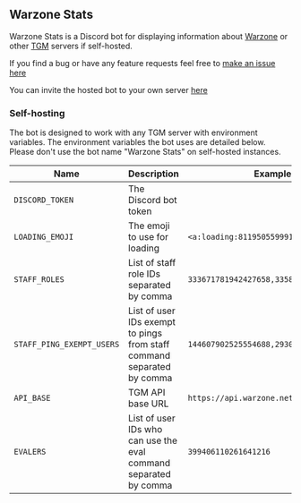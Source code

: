 ## Warzone Stats

Warzone Stats is a Discord bot for displaying information about [Warzone](https://warzone.network) or other [TGM](https://github.com/Warzone/TGM) servers if self-hosted.

If you find a bug or have any feature requests feel free to [make an issue here](https://github.com/jellz/warzone-stats/issues)

You can invite the hosted bot to your own server [here](https://discord.com/oauth2/authorize?client_id=520815160768724997&scope=bot&permissions=8192)

### Self-hosting

The bot is designed to work with any TGM server with environment variables. The environment variables the bot uses are detailed below. Please don't use the bot name "Warzone Stats" on self-hosted instances.

| Name                      | Description                                                            | Example                                 | Required? |
| ------------------------- | ---------------------------------------------------------------------- | --------------------------------------- | --------- |
| `DISCORD_TOKEN`           | The Discord bot token                                                  |                                         | Yes       |
| `LOADING_EMOJI`           | The emoji to use for loading                                           | `<a:loading:811950559991955546>`        | Yes       |
| `STAFF_ROLES`             | List of staff role IDs separated by comma                              | `333671781942427658,335883420817162241` | No        |
| `STAFF_PING_EXEMPT_USERS` | List of user IDs exempt to pings from staff command separated by comma | `144607902525554688,293089779912933396` | No        |
| `API_BASE`                | TGM API base URL                                                       | `https://api.warzone.network`           | No        |
| `EVALERS`                 | List of user IDs who can use the eval command separated by comma       | `399406110261641216`                    | No        |
